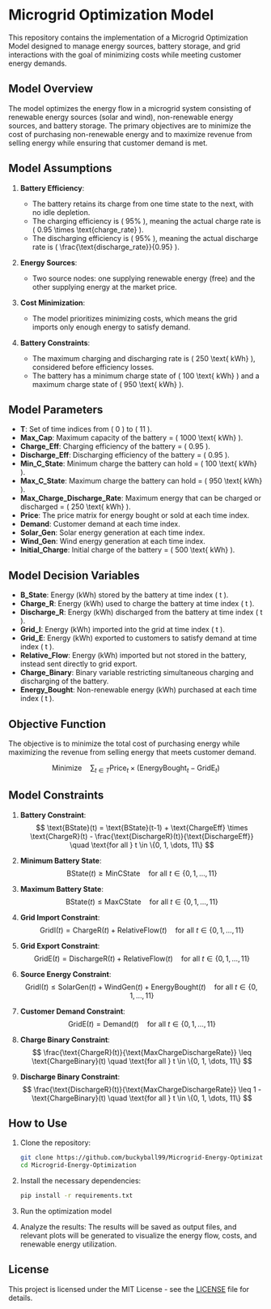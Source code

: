# Microgrid Optimization Model

This repository contains the implementation of a Microgrid Optimization Model designed to manage energy sources, battery storage, and grid interactions with the goal of minimizing costs while meeting customer energy demands.

## Model Overview

The model optimizes the energy flow in a microgrid system consisting of renewable energy sources (solar and wind), non-renewable energy sources, and battery storage. The primary objectives are to minimize the cost of purchasing non-renewable energy and to maximize revenue from selling energy while ensuring that customer demand is met.

## Model Assumptions

1. **Battery Efficiency**:
   - The battery retains its charge from one time state to the next, with no idle depletion.
   - The charging efficiency is \( 95\% \), meaning the actual charge rate is \( 0.95 \times \text{charge\_rate} \).
   - The discharging efficiency is \( 95\% \), meaning the actual discharge rate is \( \frac{\text{discharge\_rate}}{0.95} \).

2. **Energy Sources**:
   - Two source nodes: one supplying renewable energy (free) and the other supplying energy at the market price.

3. **Cost Minimization**:
   - The model prioritizes minimizing costs, which means the grid imports only enough energy to satisfy demand.

4. **Battery Constraints**:
   - The maximum charging and discharging rate is \( 250 \text{ kWh} \), considered before efficiency losses.
   - The battery has a minimum charge state of \( 100 \text{ kWh} \) and a maximum charge state of \( 950 \text{ kWh} \).

## Model Parameters

- **T**: Set of time indices from \( 0 \) to \( 11 \).
- **Max\_Cap**: Maximum capacity of the battery = \( 1000 \text{ kWh} \).
- **Charge\_Eff**: Charging efficiency of the battery = \( 0.95 \).
- **Discharge\_Eff**: Discharging efficiency of the battery = \( 0.95 \).
- **Min\_C\_State**: Minimum charge the battery can hold = \( 100 \text{ kWh} \).
- **Max\_C\_State**: Maximum charge the battery can hold = \( 950 \text{ kWh} \).
- **Max\_Charge\_Discharge\_Rate**: Maximum energy that can be charged or discharged = \( 250 \text{ kWh} \).
- **Price**: The price matrix for energy bought or sold at each time index.
- **Demand**: Customer demand at each time index.
- **Solar\_Gen**: Solar energy generation at each time index.
- **Wind\_Gen**: Wind energy generation at each time index.
- **Initial\_Charge**: Initial charge of the battery = \( 500 \text{ kWh} \).

## Model Decision Variables

- **B\_State**: Energy (kWh) stored by the battery at time index \( t \).
- **Charge\_R**: Energy (kWh) used to charge the battery at time index \( t \).
- **Discharge\_R**: Energy (kWh) discharged from the battery at time index \( t \).
- **Grid\_I**: Energy (kWh) imported into the grid at time index \( t \).
- **Grid\_E**: Energy (kWh) exported to customers to satisfy demand at time index \( t \).
- **Relative\_Flow**: Energy (kWh) imported but not stored in the battery, instead sent directly to grid export.
- **Charge\_Binary**: Binary variable restricting simultaneous charging and discharging of the battery.
- **Energy\_Bought**: Non-renewable energy (kWh) purchased at each time index \( t \).

## Objective Function

The objective is to minimize the total cost of purchasing energy while maximizing the revenue from selling energy that meets customer demand.

<!-- $$\text{Minimize} \quad \sum_{t \in T} \text{Price}_t \times \left(\text{Energy\_Bought}_t - \text{Grid\_E}_t\right)$$ -->
$$\text{Minimize} \quad \sum_{t \in T} \text{Price}_t \times (\text{EnergyBought}_t - \text{GridE}_t)$$

## Model Constraints

1. **Battery Constraint**:
   $$
   \text{BState}(t) = \text{BState}(t-1) + \text{ChargeEff} \times \text{ChargeR}(t) - \frac{\text{DischargeR}(t)}{\text{DischargeEff}} \quad \text{for all } t \in \{0, 1, \dots, 11\}
   $$

2. **Minimum Battery State**:
   $$
   \text{BState}(t) \geq \text{MinCState} \quad \text{for all } t \in \{0, 1, \dots, 11\}
   $$

3. **Maximum Battery State**:
   $$
   \text{BState}(t) \leq \text{MaxCState} \quad \text{for all } t \in \{0, 1, \dots, 11\}
   $$

4. **Grid Import Constraint**:
   $$
   \text{GridI}(t) = \text{ChargeR}(t) + \text{RelativeFlow}(t) \quad \text{for all } t \in \{0, 1, \dots, 11\}
   $$

5. **Grid Export Constraint**:
   $$
   \text{GridE}(t) = \text{DischargeR}(t) + \text{RelativeFlow}(t) \quad \text{for all } t \in \{0, 1, \dots, 11\}
   $$

6. **Source Energy Constraint**:
   $$
   \text{GridI}(t) \leq \text{SolarGen}(t) + \text{WindGen}(t) + \text{EnergyBought}(t) \quad \text{for all } t \in \{0, 1, \dots, 11\}
   $$

7. **Customer Demand Constraint**:
   $$
   \text{GridE}(t) = \text{Demand}(t) \quad \text{for all } t \in \{0, 1, \dots, 11\}
   $$

8. **Charge Binary Constraint**:
   $$
   \frac{\text{ChargeR}(t)}{\text{MaxChargeDischargeRate}} \leq \text{ChargeBinary}(t) \quad \text{for all } t \in \{0, 1, \dots, 11\}
   $$

9. **Discharge Binary Constraint**:
   $$
   \frac{\text{DischargeR}(t)}{\text{MaxChargeDischargeRate}} \leq 1 - \text{ChargeBinary}(t) \quad \text{for all } t \in \{0, 1, \dots, 11\}
   $$

## How to Use

1. Clone the repository:
    ```bash
    git clone https://github.com/buckyball99/Microgrid-Energy-Optimization.git
    cd Microgrid-Energy-Optimization
    ```

2. Install the necessary dependencies:
    ```bash
    pip install -r requirements.txt
    ```

3. Run the optimization model

4. Analyze the results:
    The results will be saved as output files, and relevant plots will be generated to visualize the energy flow, costs, and renewable energy utilization.

## License

This project is licensed under the MIT License - see the [LICENSE](LICENSE) file for details.
